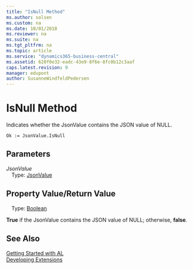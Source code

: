 ```yaml
---
title: "IsNull Method"
ms.author: solsen
ms.custom: na
ms.date: 10/01/2018
ms.reviewer: na
ms.suite: na
ms.tgt_pltfrm: na
ms.topic: article
ms.service: "dynamics365-business-central"
ms.assetid: 620f0e32-eadc-43e9-8f6e-8fc0b12c3aaf
caps.latest.revision: 9
manager: edupont
author: SusanneWindfeldPedersen
---
```


 

# IsNull Method

Indicates whether the JsonValue contains the JSON value of NULL.

```
Ok := JsonValue.IsNull
```

## Parameters
*JsonValue*  
&emsp;Type: [JsonValue](jsonvalue-class.md)

## Property Value/Return Value
&emsp;Type: [Boolean](../datatypes/devenv-boolean-data-type.md)

**True** if the JsonValue contains the JSON value of NULL; otherwise, **false**.

## See Also
[Getting Started with AL](../devenv-get-started.md)  
[Developing Extensions](../devenv-dev-overview.md)

